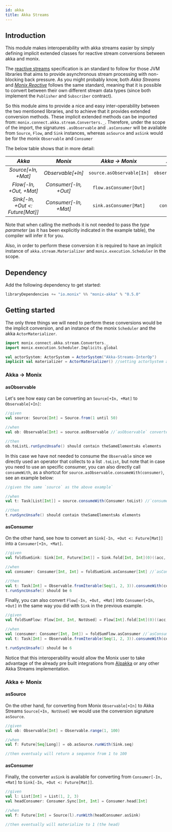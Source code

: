 ```yaml
---
id: akka
title: Akka Streams
---
```


## Introduction
  
This module makes interoperability with akka streams easier by simply defining implicit extended classes for reactive stream conversions between akka and monix.

The [reactive streams](https://github.com/reactive-streams/reactive-streams-jvm/blob/v1.0.3/README.md) specification is an standard to follow for those 
JVM libraries that aims to provide asynchronous stream processing with non-blocking back pressure.
As you might probably know, both _Akka Streams_ and _[Monix Reactive](https://monix.io/api/3.2/monix/reactive/index.html)_ follows the same standard, meaning that it is possible to convert between 
their own different stream data types (since both implement the `Publisher` and `Subscriber` contract). 

So this module aims to provide a nice and easy inter-operability between the two mentioned libraries, and to 
achieve that it provides extended conversion methods. 
  These implicit extended methods can be imported from: `monix.connect.akka.stream.Converters._`.
Therefore, under the scope of the import, the signatures `.asObservable` and `.asConsumer` will be available from `Source`, `Flow`, and `Sink` instances, 
whereas `asSource` and `asSink` would be for the monix `Observable` and `Consumer` 

The below table shows that in more detail:  

  | _Akka_ | _Monix_ | _Akka &rarr; Monix_ | _Akka &larr; Monix_ |
  | :---: | :---: | :---: | :---: | 
  | _Source[+In, +Mat]_ | _Observable[+In]_ | `source.asObservable[In]` | `observable.asSource[In]` |
  | _Flow[-In, +Out, +Mat]_ | _Consumer[-In, +Out]_ | `flow.asConsumer[Out]` | - |
  | _Sink[-In, +Out <: Future[Mat]]_ | _Consumer[-In, +Mat]_ | `sink.asConsumer[Mat]` | `consumer.asSink[In]` |

Note that when calling the methods it is not needed to pass the _type parameter_ (as it has been explicitly indicated in the example table), the compiler will infer it for you.

Also, in order to perform these conversion it is required to have an implicit instance of `akka.stream.Materializer` and `monix.execution.Scheduler` in the scope.

## Dependency

Add the following dependency to get started:
```scala 
libraryDependencies += "io.monix" %% "monix-akka" % "0.5.0"
```

## Getting started

The only three things we will need to perform these conversions would be the implicit conversion, and an instance of the monix `Scheduler` and the akka `ActorMaterializer`. 
```scala
import monix.connect.akka.stream.Converters._
import monix.execution.Scheduler.Implicits.global

val actorSystem: ActorSystem = ActorSystem("Akka-Streams-InterOp")  
implicit val materializer = ActorMaterializer() //setting actorSystem as implicit variable might have ben enough
```

### Akka &rarr; Monix

#### asObservable

Let's see how easy can be converting an `Source[+In, +Mat]` to `Observable[+In]`:

```scala
//given
val source: Source[Int] = Source.from(1 until 50)

//when
val ob: Observable[Int] = source.asObservable //`asObservable` converter as extended method of source.

//then
ob.toListL.runSyncUnsafe() should contain theSameElementsAs elements
```

In this case we have not needed to consume the `Observable` since we directly used an operator that collects 
to a list `.toList`, but note that in case you need to use an specific consumer, you can also directly call `consumeWith`, as a shortcut for `source.asObservable.consumeWith(consumer)`, see an example below:

```scala
//given the same `source` as the above example`

//when
val t: Task[List[Int]] = source.consumeWith(Consumer.toList) //`consumeWith` as extended method of `Source`

//then
t.runSyncUnsafe() should contain theSameElementsAs elements
```

#### asConsumer

On the other hand, see how to convert an `Sink[-In, +Out <: Future[Mat]]` into a `Consumer[+In, +Mat]`.
```scala
//given
val foldSumSink: Sink[Int, Future[Int]] = Sink.fold[Int, Int](0)((acc, num) => acc + num)

//when
val consumer: Consumer[Int, Int] = foldSumSink.asConsumer[Int] //`asConsumer` as an extended method of `Sink`

//then
val t: Task[Int] = Observable.fromIterable(Seq(1, 2, 3)).consumeWith(consumer)
t.runSyncUnsafe() should be 6
```

Finally, you can also convert `Flow[-In, +Out, +Mat]` into `Consumer[+In, +Out]` in the same way you did with `Sink`
 in the previous example.

```scala
//given
val foldSumFlow: Flow[Int, Int, NotUsed] = Flow[Int].fold[Int](0)((acc, num) => acc + num)

//when
val (consumer: Consumer[Int, Int]) = foldSumFlow.asConsumer //`asConsumer` as an extended method of `Flow`
val t: Task[Int] = Observable.fromIterable(Seq(1, 2, 3)).consumeWith(consumer)

t.runSyncUnsafe() should be 6
```

Notice that this interoperability would allow the Monix user to take advantage of the already pre built integrations 
from [Alpakka](https://doc.akka.io/docs/alpakka/current/index.html) or any other Akka Streams implementation.

### Akka &larr; Monix

#### asSource
On the other hand, for converting from Monix `Observable[+In]` to Akka Streams `Source[+In, NotUsed]` we would use the conversion signature `asSource`.

```scala
//given
val ob: Observable[Int] = Observable.range(1, 100)

//when
val f: Future[Seq[Long]] = ob.asSource.runWith(Sink.seq) 

//then eventualy will return a sequence from 1 to 100
```

#### asConsumer

Finally, the converter `asSink` is available for converting from `Consumer[-In, +Mat]` to `Sink[-In, +Out <: Future[Mat]]`. 

```scala
//given
val l: List[Int] = List(1, 2, 3)
val headConsumer: Consumer.Sync[Int, Int] = Consumer.head[Int]

//when
val f: Future[Int] = Source(l).runWith(headConsumer.asSink)

//then eventually will materialize to 1 (the head)
```